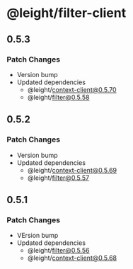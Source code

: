 # @leight/filter-client

## 0.5.3

### Patch Changes

- Version bump
- Updated dependencies
    - @leight/context-client@0.5.70
    - @leight/filter@0.5.58

## 0.5.2

### Patch Changes

- Version bump
- Updated dependencies
    - @leight/context-client@0.5.69
    - @leight/filter@0.5.57

## 0.5.1

### Patch Changes

- VErsion bump
- Updated dependencies
    - @leight/filter@0.5.56
    - @leight/context-client@0.5.68
